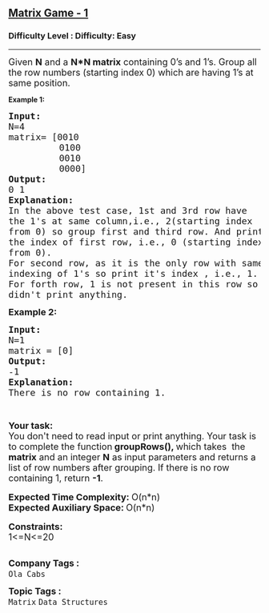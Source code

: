 <h2><a href="https://www.geeksforgeeks.org/problems/matrix-game-10229/1?page=2&category=Matrix,Graph&difficulty=Easy&status=unsolved&sortBy=accuracy">Matrix Game - 1</a></h2><h3>Difficulty Level : Difficulty: Easy</h3><hr><div class="problems_problem_content__Xm_eO"><p><span style="font-size:18px">Given <strong>N</strong> and&nbsp;a <strong>N*N matrix</strong> containing 0’s and 1’s. Group all the row numbers (starting index 0) which are having 1’s at same position.</span></p>

<p><strong>Example 1:</strong></p>

<pre><span style="font-size:18px"><strong>Input:</strong>
N=4
matrix= [0010</span>
            <span style="font-size:18px">0100</span>
            <span style="font-size:18px">0010</span>
            <span style="font-size:18px">0000]
<strong>Output:</strong>
0 1</span>
<span style="font-size:18px"><strong>Explanation:</strong></span>
<span style="font-size:18px">In the above test case, 1st and 3rd row have
the 1's at same column,i.e., 2(starting index 
from 0) so group first and third row. And print 
the index of first row, i.e., 0 (starting index 
from 0).</span>
<span style="font-size:18px">For second row, as it is the only row with same 
indexing of 1's so print it's index , i.e., 1.</span>
<span style="font-size:18px">For forth row, 1 is not present in this row so 
didn't print anything.</span></pre>

<p><span style="font-size:18px"><strong>Example 2:</strong></span></p>

<pre><span style="font-size:18px"><strong>Input:</strong>
N=1
matrix = [0]
<strong>Output:</strong>
-1
<strong>Explanation:</strong>
There is no row containing 1.</span></pre>

<p>&nbsp;</p>

<div><strong><span style="font-size:18px">Your task:</span></strong></div>

<div><span style="font-size:18px">You don't need to read input or print anything. Your task is to complete the function</span><strong><span style="font-size:18px"> groupRows(), </span></strong><span style="font-size:18px">which takes &nbsp;the <strong>matrix</strong>&nbsp;and an integer <strong>N</strong> as input parameters and returns a list of row numbers after grouping. If there is no row containing 1, return&nbsp;<strong>-1</strong>.</span></div>

<div>&nbsp;</div>

<div><span style="font-size:18px"><strong>Expected Time Complexity: </strong>O(n*n)</span></div>

<div><span style="font-size:18px"><strong>Expected Auxiliary Space: </strong>O(n*n)</span></div>

<div>&nbsp;</div>

<div><strong><span style="font-size:18px">Constraints:</span></strong></div>

<div><span style="font-size:18px">1&lt;=N&lt;=20</span></div>

<div>&nbsp;</div>
</div><p><span style=font-size:18px><strong>Company Tags : </strong><br><code>Ola Cabs</code>&nbsp;<br><p><span style=font-size:18px><strong>Topic Tags : </strong><br><code>Matrix</code>&nbsp;<code>Data Structures</code>&nbsp;
